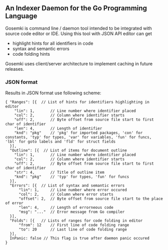 ## An Indexer Daemon for the Go Programming Language

Gosemki is command line / daemon tool intended to be integrated with source code editor or IDE. Using this tool with JSON API editor can get
- highlight hints for all identifiers in code
- syntax and semantic errors
- code folding hints

Gosemki uses client/server architecture to implement caching in future releases.

### JSON format
Results in JSON format use following scheme:
```
{ "Ranges": [{  // List of hints for identifiers highlighting in editor
    "lin": 1,       // Line number where identifier placed
    "col": 2,       // Column where identifier starts
    "off": 2,       // Byte offset from source file start to first char of identifier
    "len": 4,       // Length of identifier
    "knd": "pkg"    // 'pkg' for imported packages, 'con' for constants, 'typ' for types, 'var' for variables, 'fun' for funcs, 'lbl' for goto labels and 'fld' for struct fields
  }],
  "Outline": [{  // List of items for document outline
    "lin": 1,       // Line number where identifier placed
    "col": 2,       // Column where identifier starts
    "off": 2,       // Byte offset from source file start to first char of identifier
    "str": 4,       // Title of outline item
    "knd": "pkg"    // 'typ' for types, 'fun' for funcs
  }],
  "Errors": [{  // List of syntax and semantic errors
      "lin": 1,     // Line number where error occured
      "col": 2,     // Column where error starts
      "offset": 2,  // Byte offset from source file start to the place of error
      "len": 4,     // Length of errorneous code
      "msg": "..."  // Error message from Go compiler
  }],
  "Folds": [{   // Lists of ranges for code folding in editor
      "from": 12    // First line of code folding range
      "to": 20      // Last line of code folding range
  }],
  InPanic: false // This flag is true after daemon panic occured
}
```
